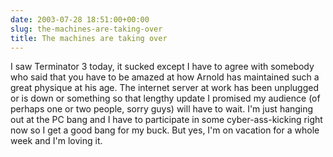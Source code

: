 ```yaml
---
date: 2003-07-28 18:51:00+00:00
slug: the-machines-are-taking-over
title: The machines are taking over
---
```


I saw Terminator 3 today, it sucked except I have to agree with somebody who said that you have to be amazed at how Arnold has maintained such a great physique at his age. The internet server at work has been unplugged or is down or something so that lengthy update I promised my audience (of perhaps one or two people, sorry guys) will have to wait. I'm just hanging out at the PC bang and I have to participate in some cyber-ass-kicking right now so I get a good bang for my buck. But yes, I'm on vacation for a whole week and I'm loving it.
